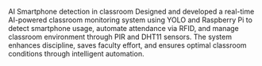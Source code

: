 AI Smartphone detection in classroom
Designed and developed a real-time AI-powered classroom monitoring system using YOLO and Raspberry Pi to detect smartphone usage, automate attendance via RFID, and manage classroom environment through PIR and DHT11 sensors. The system enhances discipline, saves faculty effort, and ensures optimal classroom conditions through intelligent automation.
